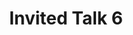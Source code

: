 ---
sequence_id: 13
speaker: Craig Boutilier 
title: Invited Talk 6
time: 1630
#affil: 
webpage: https://research.google/people/CraigBoutilier/
#abstract: TBD
---